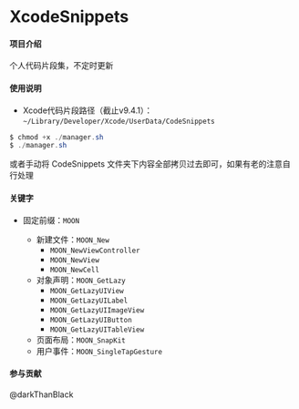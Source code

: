 # XcodeSnippets

#### 项目介绍
个人代码片段集，不定时更新



#### 使用说明

* Xcode代码片段路径（截止v9.4.1）：``~/Library/Developer/Xcode/UserData/CodeSnippets``

```powershell
$ chmod +x ./manager.sh
$ ./manager.sh
```

或者手动将 CodeSnippets 文件夹下内容全部拷贝过去即可，如果有老的注意自行处理

#### 关键字

* 固定前缀：``MOON``

  * 新建文件：``MOON_New``
    * ``MOON_NewViewController``
    * ``MOON_NewView``
    * ``MOON_NewCell``
  * 对象声明：``MOON_GetLazy``
    * ``MOON_GetLazyUIView``
    * ``MOON_GetLazyUILabel``
    * ``MOON_GetLazyUIImageView``
    * ``MOON_GetLazyUIButton``
    * ``MOON_GetLazyUITableView``
  * 页面布局：``MOON_SnapKit``
  * 用户事件：``MOON_SingleTapGesture``


#### 参与贡献

@darkThanBlack